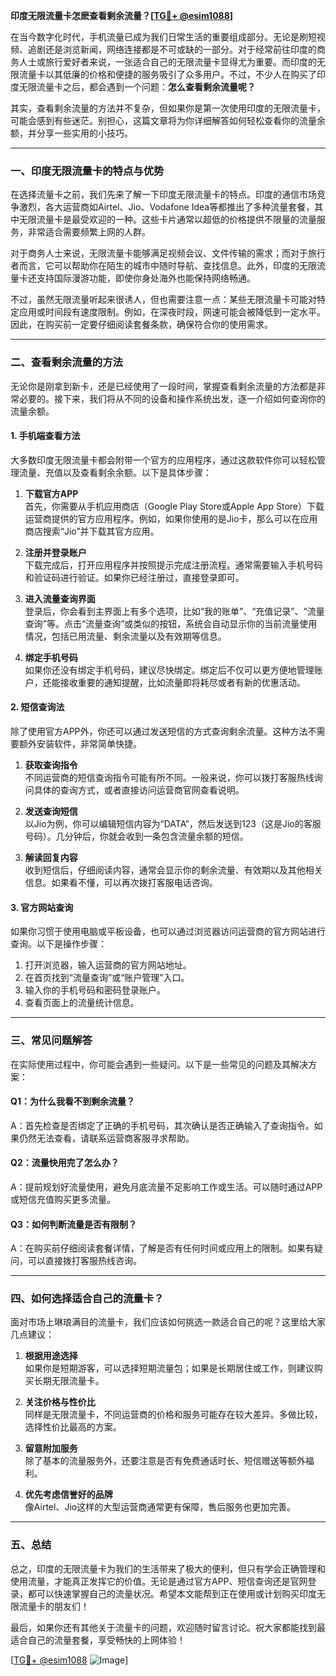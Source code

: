 **印度无限流量卡怎麽查看剩余流量？[[TG💪+ @esim1088](https://t.me/s/esim1088)]**

在当今数字化时代，手机流量已成为我们日常生活的重要组成部分。无论是刷短视频、追剧还是浏览新闻，网络连接都是不可或缺的一部分。对于经常前往印度的商务人士或旅行爱好者来说，一张适合自己的无限流量卡显得尤为重要。而印度的无限流量卡以其低廉的价格和便捷的服务吸引了众多用户。不过，不少人在购买了印度无限流量卡之后，都会遇到一个问题：**怎么查看剩余流量呢？**

其实，查看剩余流量的方法并不复杂，但如果你是第一次使用印度的无限流量卡，可能会感到有些迷茫。别担心，这篇文章将为你详细解答如何轻松查看你的流量余额，并分享一些实用的小技巧。

---

### **一、印度无限流量卡的特点与优势**

在选择流量卡之前，我们先来了解一下印度无限流量卡的特点。印度的通信市场竞争激烈，各大运营商如Airtel、Jio、Vodafone Idea等都推出了多种流量套餐，其中无限流量卡是最受欢迎的一种。这些卡片通常以超低的价格提供不限量的流量服务，非常适合需要频繁上网的人群。

对于商务人士来说，无限流量卡能够满足视频会议、文件传输的需求；而对于旅行者而言，它可以帮助你在陌生的城市中随时导航、查找信息。此外，印度的无限流量卡还支持国际漫游功能，即使你身处海外也能保持网络畅通。

不过，虽然无限流量听起来很诱人，但也需要注意一点：某些无限流量卡可能对特定应用或时间段有速度限制。例如，在深夜时段，网速可能会被降低到一定水平。因此，在购买前一定要仔细阅读套餐条款，确保符合你的使用需求。

---

### **二、查看剩余流量的方法**

无论你是刚拿到新卡，还是已经使用了一段时间，掌握查看剩余流量的方法都是非常必要的。接下来，我们将从不同的设备和操作系统出发，逐一介绍如何查询你的流量余额。

#### **1. 手机端查看方法**

大多数印度无限流量卡都会附带一个官方的应用程序，通过这款软件你可以轻松管理流量、充值以及查看剩余余额。以下是具体步骤：

1. **下载官方APP**  
   首先，你需要从手机应用商店（Google Play Store或Apple App Store）下载运营商提供的官方应用程序。例如，如果你使用的是Jio卡，那么可以在应用商店搜索“Jio”并下载其官方应用。

2. **注册并登录账户**  
   下载完成后，打开应用程序并按照提示完成注册流程。通常需要输入手机号码和验证码进行验证。如果你已经注册过，直接登录即可。

3. **进入流量查询界面**  
   登录后，你会看到主界面上有多个选项，比如“我的账单”、“充值记录”、“流量查询”等。点击“流量查询”或类似的按钮，系统会自动显示你的当前流量使用情况，包括已用流量、剩余流量以及有效期等信息。

4. **绑定手机号码**  
   如果你还没有绑定手机号码，建议尽快绑定。绑定后不仅可以更方便地管理账户，还能接收重要的通知提醒，比如流量即将耗尽或者有新的优惠活动。

#### **2. 短信查询法**

除了使用官方APP外，你还可以通过发送短信的方式查询剩余流量。这种方法不需要额外安装软件，非常简单快捷。

1. **获取查询指令**  
   不同运营商的短信查询指令可能有所不同。一般来说，你可以拨打客服热线询问具体的查询方式，或者直接访问运营商官网查看说明。

2. **发送查询短信**  
   以Jio为例，你可以编辑短信内容为“DATA”，然后发送到123（这是Jio的客服号码）。几分钟后，你就会收到一条包含流量余额的短信。

3. **解读回复内容**  
   收到短信后，仔细阅读内容，通常会显示你的剩余流量、有效期以及其他相关信息。如果看不懂，可以再次拨打客服电话咨询。

#### **3. 官方网站查询**

如果你习惯于使用电脑或平板设备，也可以通过浏览器访问运营商的官方网站进行查询。以下是操作步骤：

1. 打开浏览器，输入运营商的官方网站地址。
2. 在首页找到“流量查询”或“账户管理”入口。
3. 输入你的手机号码和密码登录账户。
4. 查看页面上的流量统计信息。

---

### **三、常见问题解答**

在实际使用过程中，你可能会遇到一些疑问。以下是一些常见的问题及其解决方案：

#### **Q1：为什么我看不到剩余流量？**
A：首先检查是否绑定了正确的手机号码，其次确认是否正确输入了查询指令。如果仍然无法查看，请联系运营商客服寻求帮助。

#### **Q2：流量快用完了怎么办？**
A：提前规划好流量使用，避免月底流量不足影响工作或生活。可以随时通过APP或短信充值购买更多流量。

#### **Q3：如何判断流量是否有限制？**
A：在购买前仔细阅读套餐详情，了解是否有任何时间或应用上的限制。如果有疑问，可以直接拨打客服热线咨询。

---

### **四、如何选择适合自己的流量卡？**

面对市场上琳琅满目的流量卡，我们应该如何挑选一款适合自己的呢？这里给大家几点建议：

1. **根据用途选择**  
   如果你是短期游客，可以选择短期流量包；如果是长期居住或工作，则建议购买长期无限流量卡。

2. **关注价格与性价比**  
   同样是无限流量卡，不同运营商的价格和服务可能存在较大差异。多做比较，选择性价比最高的方案。

3. **留意附加服务**  
   除了基本的流量服务外，还要注意是否有免费通话时长、短信赠送等额外福利。

4. **优先考虑信誉好的品牌**  
   像Airtel、Jio这样的大型运营商通常更有保障，售后服务也更加完善。

---

### **五、总结**

总之，印度的无限流量卡为我们的生活带来了极大的便利，但只有学会正确管理和使用流量，才能真正发挥它的价值。无论是通过官方APP、短信查询还是官网登录，都可以快速掌握自己的流量状况。希望本文能帮到正在使用或计划购买印度无限流量卡的朋友们！

最后，如果你还有其他关于流量卡的问题，欢迎随时留言讨论。祝大家都能找到最适合自己的流量套餐，享受畅快的上网体验！

[[TG💪+ @esim1088](https://t.me/s/esim1088) ![Image](https://i.postimg.cc/4NQfJmqS/Snipaste-2025-05-13-00-14-12.png)]